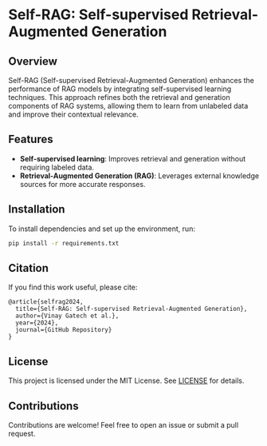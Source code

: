 # Self-RAG: Self-supervised Retrieval-Augmented Generation

## Overview
Self-RAG (Self-supervised Retrieval-Augmented Generation) enhances the performance of RAG models by integrating self-supervised learning techniques. This approach refines both the retrieval and generation components of RAG systems, allowing them to learn from unlabeled data and improve their contextual relevance.

## Features
- **Self-supervised learning**: Improves retrieval and generation without requiring labeled data.
- **Retrieval-Augmented Generation (RAG)**: Leverages external knowledge sources for more accurate responses.

## Installation
To install dependencies and set up the environment, run:

```sh
pip install -r requirements.txt
```


## Citation
If you find this work useful, please cite:
```
@article{selfrag2024,
  title={Self-RAG: Self-supervised Retrieval-Augmented Generation},
  author={Vinay Gatech et al.},
  year={2024},
  journal={GitHub Repository}
}
```

## License
This project is licensed under the MIT License. See [LICENSE](LICENSE) for details.

## Contributions
Contributions are welcome! Feel free to open an issue or submit a pull request.
